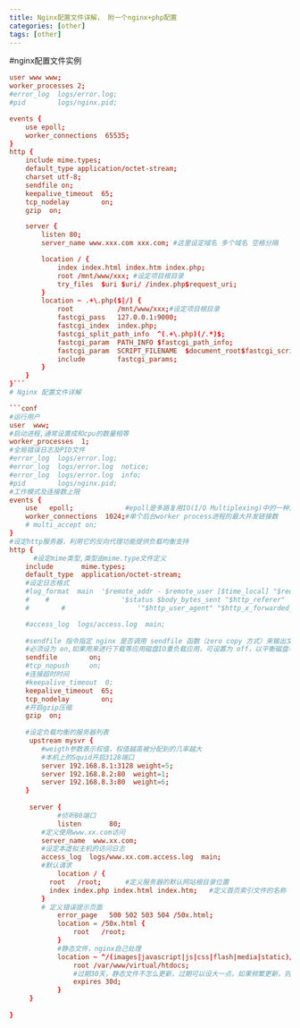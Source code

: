 ```yaml
---
title: Nginx配置文件详解， 附一个nginx+php配置
categories: [other]
tags: [other]
---
```

#nginx配置文件实例

```conf
user www www;
worker_processes 2;
#error_log  logs/error.log;
#pid        logs/nginx.pid;

events {
	use epoll;
	worker_connections  65535;
}
http {
	include mime.types;
	default_type application/octet-stream;
	charset utf-8;
	sendfile on;
	keepalive_timeout  65;
	tcp_nodelay        on;
	gzip  on;

    server {
    	listen 80;
    	server_name www.xxx.com xxx.com; #这里设定域名 多个域名 空格分隔

    	location / {
	    	index index.html index.htm index.php;
	    	root /mnt/www/xxx; #设定项目根目录
	    	try_files  $uri $uri/ /index.php$request_uri;
    	}
    	location ~ .+\.php($|/) {
            root           /mnt/www/xxx;#设定项目根目录
            fastcgi_pass   127.0.0.1:9000;
            fastcgi_index  index.php;
            fastcgi_split_path_info  ^(.+\.php)(/.*)$;
            fastcgi_param  PATH_INFO $fastcgi_path_info;
            fastcgi_param  SCRIPT_FILENAME  $document_root$fastcgi_script_name;
            include        fastcgi_params;
        }
    }
}```
# Nginx 配置文件详解

```conf
#运行用户
user  www;
#启动进程,通常设置成和cpu的数量相等
worker_processes  1;   
#全局错误日志及PID文件
#error_log  logs/error.log;
#error_log  logs/error.log  notice;
#error_log  logs/error.log  info;
#pid        logs/nginx.pid;
#工作模式及连接数上限
events {
    use   epoll;             #epoll是多路复用IO(I/O Multiplexing)中的一种方式,但是仅用于linux2.6以上内核,可以大大提高nginx的性能
    worker_connections  1024;#单个后台worker process进程的最大并发链接数
    # multi_accept on; 
}
#设定http服务器，利用它的反向代理功能提供负载均衡支持
http {
	  #设定mime类型,类型由mime.type文件定义
    include       mime.types;
    default_type  application/octet-stream;
    #设定日志格式
    #log_format  main  '$remote_addr - $remote_user [$time_local] "$request" '
    #    #                  '$status $body_bytes_sent "$http_referer" '
    #        #                  '"$http_user_agent" "$http_x_forwarded_for"';

    #access_log  logs/access.log  main;
    
    #sendfile 指令指定 nginx 是否调用 sendfile 函数（zero copy 方式）来输出文件，对于普通应用，
    #必须设为 on,如果用来进行下载等应用磁盘IO重负载应用，可设置为 off，以平衡磁盘与网络I/O处理速度，降低系统的uptime.
    sendfile        on;
    #tcp_nopush     on;
    #连接超时时间
    #keepalive_timeout  0;
    keepalive_timeout  65;
    tcp_nodelay        on;
    #开启gzip压缩
    gzip  on;
    
    #设定负载均衡的服务器列表
     upstream mysvr {
	    #weigth参数表示权值，权值越高被分配到的几率越大
	    #本机上的Squid开启3128端口
	    server 192.168.8.1:3128 weight=5;
	    server 192.168.8.2:80  weight=1;
	    server 192.168.8.3:80  weight=6;
    }
    
     server {
     		#侦听80端口
     		listen       80;
        #定义使用www.xx.com访问
        server_name  www.xx.com;
        #设定本虚拟主机的访问日志
        access_log  logs/www.xx.com.access.log  main;
        #默认请求
    		location / {
          root   /root;      #定义服务器的默认网站根目录位置
          index index.php index.html index.htm;   #定义首页索引文件的名称
        }
        # 定义错误提示页面
		    error_page   500 502 503 504 /50x.html;  
		    location = /50x.html {
		        root   /root;
		    }
		    #静态文件，nginx自己处理
		    location ~ ^/(images|javascript|js|css|flash|media|static)/ {
		        root /var/www/virtual/htdocs;
		        #过期30天，静态文件不怎么更新，过期可以设大一点，如果频繁更新，则可以设置得小一点。
		        expires 30d;
		    }
     }
     
}
```










